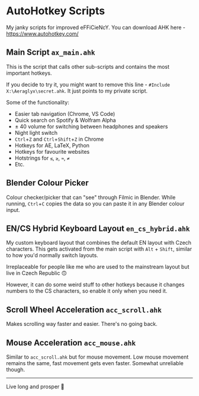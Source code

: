 # AutoHotkey Scripts

My janky scripts for improved eFFiCieNcY. You can download AHK here - https://www.autohotkey.com/


## Main Script `ax_main.ahk`

This is the script that calls other sub-scripts and contains the most important hotkeys.

If you decide to try it, you might want to remove this line - `#Include X:\Aeraglyx\secret.ahk`. It just points to my private script.

Some of the functionality:
- Easier tab navigation (Chrome, VS Code)
- Quick search on Spotify & Wolfram Alpha
- ± 40 volume for switching between headphones and speakers
- Night light switch
- `Ctrl`+`Z` and `Ctrl`+`Shift`+`Z` in Chrome
- Hotkeys for AE, LaTeX, Python
- Hotkeys for favourite websites
- Hotstrings for `≤`, `≥`, `≈`, `≠`
- Etc.


## Blender Colour Picker

Colour checker/picker that can "see" through Filmic in Blender. While running, `Ctrl`+`C` copies the data so you can paste it in any Blender colour input.


## EN/CS Hybrid Keyboard Layout `en_cs_hybrid.ahk`

My custom keyboard layout that combines the default EN layout with Czech characters. This gets activated from the main script with `Alt` + `Shift`, similar to how you'd normally switch layouts.

Irreplaceable for people like me who are used to the mainstream layout but live in Czech Republic 🙃

However, it can do some weird stuff to other hotkeys because it changes numbers to the CS characters, so enable it only when you need it.


## Scroll Wheel Acceleration `acc_scroll.ahk`

Makes scrolling way faster and easier. There's no going back.


## Mouse Acceleration `acc_mouse.ahk`

Similar to `acc_scroll.ahk` but for mouse movement. Low mouse movement remains the same, fast movement gets even faster. Somewhat unreliable though.


---
Live long and prosper 🖖
